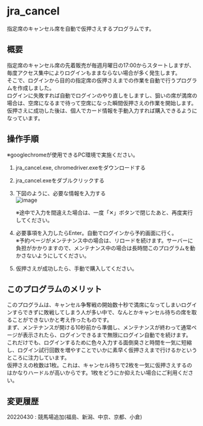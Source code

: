 # jra_cancel
指定席のキャンセル席を自動で仮押さえするプログラムです。

## 概要
指定席のキャンセル席の先着販売が毎週月曜日の17:00からスタートしますが、毎度アクセス集中によりログインもままならない場合が多く発生します。<br>
そこで、ログインから目的の指定席の仮押さえまでの作業を自動で行うプログラムを作成しました。<br>
ログインに失敗すれば自動でログインのやり直しをしますし、狙いの席が満席の場合は、空席になるまで待って空席になった瞬間仮押さえの作業を開始します。<br>
仮押さえに成功した後は、個人でカード情報を手動入力すれば購入できるようになっています。<br>

## 操作手順
※googlechromeが使用できるPC環境で実施ください。<br>
1. jra_cancel.exe, chromedriver.exeをダウンロードする<br>
2. jra_cancel.exeをダブルクリックする
3. 下図のように、必要な情報を入力する<br>
![image](https://user-images.githubusercontent.com/87257802/152737822-ccd97766-e502-4082-9fba-db9d622ccaad.png)

   ※途中で入力を間違えた場合は、一度「✕」ボタンで閉じたあと、再度実行してください。<br>

4. 必要事項を入力したらEnter。自動でログインから予約画面に行く。<br>
   ※予約ページがメンテナンス中の場合は、リロードを続けます。サーバーに負担がかかりますので、メンテナンス中の場合は長時間このプログラムを動かさないようにしてください。<br>
5. 仮押さえが成功したら、手動で購入してください。<br>

## このプログラムのメリット
このプログラムは、キャンセル争奪戦の開始数十秒で満席になってしまいログインすらできずに敗戦してしまう人が多い中で、なんとかキャンセル待ちの席を取ることができないかと考え作ったものです。<br>
まず、メンテナンスが開ける10秒前から準備し、メンテナンスが終わって通常ページが表示されたら、ログインできるまで無限にログイン自動でを続けます。<br>
これだけでも、ログインするために色々入力する面倒臭さと時間を一気に短縮し、ログイン試行回数を増やすことでいかに素早く仮押さえまで行けるかというところに注力しています。<br>
仮押さえの枚数は1枚。これは、キャンセル待ちで2枚を一気に仮押さえするのはかなりハードルが高いからです。1枚をどうにか抑えたい場合にご利用ください。

## 変更履歴
20220430 : 競馬場追加(福島、新潟、中京、京都、小倉)
